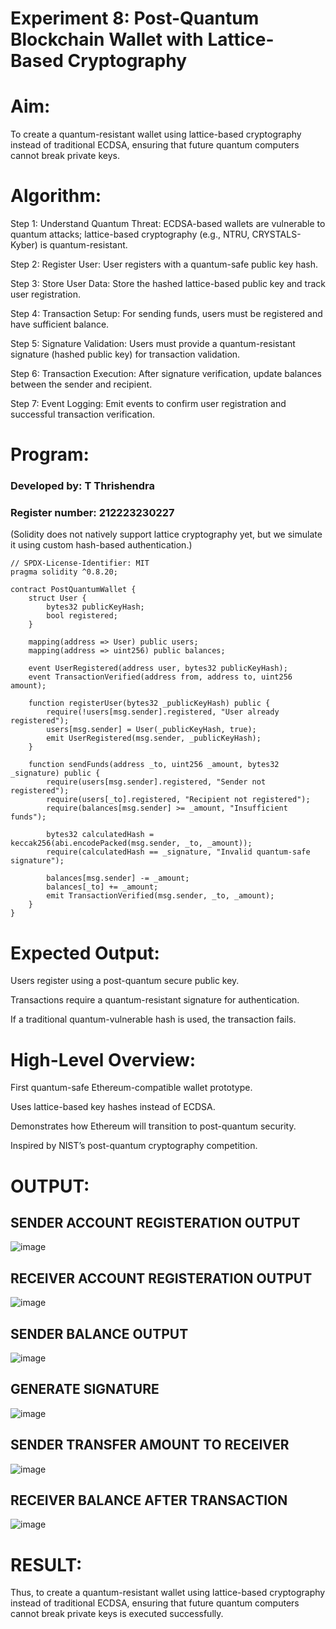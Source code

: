 # Experiment 8: Post-Quantum Blockchain Wallet with Lattice-Based Cryptography

# Aim:

To create a quantum-resistant wallet using lattice-based cryptography instead of traditional ECDSA, ensuring that future quantum computers cannot break private keys.

# Algorithm:

Step 1: Understand Quantum Threat: ECDSA-based wallets are vulnerable to quantum attacks; lattice-based cryptography (e.g., NTRU, CRYSTALS-Kyber) is quantum-resistant.

Step 2: Register User: User registers with a quantum-safe public key hash.

Step 3: Store User Data: Store the hashed lattice-based public key and track user registration.

Step 4: Transaction Setup: For sending funds, users must be registered and have sufficient balance.

Step 5: Signature Validation: Users must provide a quantum-resistant signature (hashed public key) for transaction validation.

Step 6: Transaction Execution: After signature verification, update balances between the sender and recipient.

Step 7: Event Logging: Emit events to confirm user registration and successful transaction verification.


# Program:

### Developed by: T Thrishendra
### Register number: 212223230227

(Solidity does not natively support lattice cryptography yet, but we simulate it using custom hash-based authentication.)
```
// SPDX-License-Identifier: MIT
pragma solidity ^0.8.20;

contract PostQuantumWallet {
    struct User {
        bytes32 publicKeyHash;
        bool registered;
    }

    mapping(address => User) public users;
    mapping(address => uint256) public balances;

    event UserRegistered(address user, bytes32 publicKeyHash);
    event TransactionVerified(address from, address to, uint256 amount);

    function registerUser(bytes32 _publicKeyHash) public {
        require(!users[msg.sender].registered, "User already registered");
        users[msg.sender] = User(_publicKeyHash, true);
        emit UserRegistered(msg.sender, _publicKeyHash);
    }

    function sendFunds(address _to, uint256 _amount, bytes32 _signature) public {
        require(users[msg.sender].registered, "Sender not registered");
        require(users[_to].registered, "Recipient not registered");
        require(balances[msg.sender] >= _amount, "Insufficient funds");

        bytes32 calculatedHash = keccak256(abi.encodePacked(msg.sender, _to, _amount));
        require(calculatedHash == _signature, "Invalid quantum-safe signature");

        balances[msg.sender] -= _amount;
        balances[_to] += _amount;
        emit TransactionVerified(msg.sender, _to, _amount);
    }
}
```

# Expected Output:

Users register using a post-quantum secure public key.


Transactions require a quantum-resistant signature for authentication.


If a traditional quantum-vulnerable hash is used, the transaction fails.


# High-Level Overview:

First quantum-safe Ethereum-compatible wallet prototype.


Uses lattice-based key hashes instead of ECDSA.


Demonstrates how Ethereum will transition to post-quantum security.


Inspired by NIST’s post-quantum cryptography competition.

# OUTPUT:

## SENDER ACCOUNT REGISTERATION OUTPUT
![image](https://github.com/user-attachments/assets/06dba476-edee-4b19-86ec-62262af9e519)

## RECEIVER ACCOUNT REGISTERATION OUTPUT
![image](https://github.com/user-attachments/assets/98aa3fa2-96fb-4b92-96c0-9cb11cc1c2ed)

## SENDER BALANCE OUTPUT
![image](https://github.com/user-attachments/assets/e01a8c02-c3a4-4acd-94f7-539d09b6bef0)
## GENERATE SIGNATURE
![image](https://github.com/user-attachments/assets/d0c0193a-ca46-4f72-97ee-87f5fd972497)
## SENDER TRANSFER AMOUNT TO RECEIVER
![image](https://github.com/user-attachments/assets/ec1ed65a-c7f8-4c10-bfeb-48de9110ffb2)

## RECEIVER BALANCE AFTER TRANSACTION
![image](https://github.com/user-attachments/assets/201cfe52-e738-4994-aab3-9466523f8a74)

# RESULT: 

Thus, to create a quantum-resistant wallet using lattice-based cryptography instead of traditional ECDSA, ensuring that future quantum computers cannot break private keys is executed successfully.
